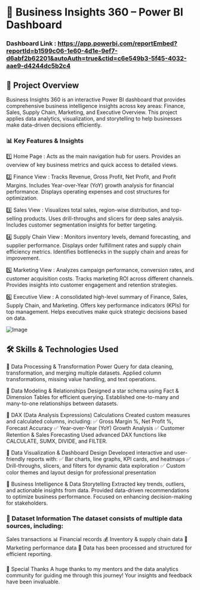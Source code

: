 
# 🚀 Business Insights 360 – Power BI Dashboard
### Dashboard Link : https://app.powerbi.com/reportEmbed?reportId=b1599c06-1e60-4d1e-9ef7-d6abf2b62201&autoAuth=true&ctid=c6e549b3-5f45-4032-aae9-d4244dc5b2c4

## 📌 Project Overview

Business Insights 360 is an interactive Power BI dashboard that provides comprehensive business intelligence insights across key areas: Finance, Sales, Supply Chain, Marketing, and Executive Overview. This project applies data analytics, visualization, and storytelling to help businesses make data-driven decisions efficiently.


### 📊 Key Features & Insights

1️⃣ Home Page : Acts as the main navigation hub for users. Provides an overview of key business metrics and quick access to detailed views.

2️⃣ Finance View  : Tracks Revenue, Gross Profit, Net Profit, and Profit Margins. Includes Year-over-Year (YoY) growth analysis for financial performance. Displays operating expenses and cost structures for optimization.

3️⃣ Sales View : Visualizes total sales, region-wise distribution, and top-selling products. Uses drill-throughs and slicers for deep sales analysis. Includes customer segmentation insights for better targeting.

4️⃣ Supply Chain View : Monitors inventory levels, demand forecasting, and supplier performance. Displays order fulfillment rates and supply chain efficiency metrics. Identifies bottlenecks in the supply chain and areas for improvement.

5️⃣ Marketing View : Analyzes campaign performance, conversion rates, and customer acquisition costs. Tracks marketing ROI across different channels. Provides insights into customer engagement and retention strategies.

6️⃣ Executive View : A consolidated high-level summary of Finance, Sales, Supply Chain, and Marketing. Offers key performance indicators (KPIs) for top management. Helps executives make quick strategic decisions based on data.

![Image](https://github.com/user-attachments/assets/38daabd9-df98-4544-86cb-0f5b69924a5e)

        
## 🛠️ Skills & Technologies Used
  📌 Data Processing & Transformation Power Query for data cleaning, transformation, and merging multiple datasets. Applied column transformations, missing value handling, and text operations.

📌 Data Modeling & Relationships Designed a star schema using Fact & Dimension Tables for efficient querying. Established one-to-many and many-to-one relationships between datasets.

📌 DAX (Data Analysis Expressions) Calculations Created custom measures and calculated columns, including: ✅ Gross Margin %, Net Profit %, Forecast Accuracy ✅ Year-over-Year (YoY) Growth Analysis ✅ Customer Retention & Sales Forecasting Used advanced DAX functions like CALCULATE, SUMX, DIVIDE, and FILTER.

📌 Data Visualization & Dashboard Design Developed interactive and user-friendly reports with: ✅ Bar charts, line graphs, KPI cards, and heatmaps ✅ Drill-throughs, slicers, and filters for dynamic data exploration ✅ Custom color themes and layout design for professional presentation

📌 Business Intelligence & Data Storytelling Extracted key trends, outliers, and actionable insights from data. Provided data-driven recommendations to optimize business performance. Focused on enhancing decision-making for stakeholders.
     
### 📂 Dataset Information The dataset consists of multiple data sources, including:

Sales transactions 📊 Financial records 💰 Inventory & supply chain data 🚚 Marketing performance data 📢 Data has been processed and structured for efficient reporting.

### 

🙌 Special Thanks A huge thanks to my mentors and the data analytics community for guiding me through this journey! Your insights and feedback have been invaluable.
